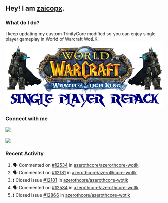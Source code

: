 ## Hey! I am [zaicopx](https://Github.com/zaicopx).

### What do I do?

I keep updating my custom TrinityCore modified so you can enjoy single player gameplay in World of Warcraft WotLK. 
![This is an image](https://github.com/zaicopx/zaicopx/blob/master/WotLK%20Single%20Player%20Repack--resize.png)

### Connect with me
[![](https://img.shields.io/badge/zaicopx%20Discord-Connect%20with%20me!-green)](https://discordapp.com/users/zaicopx)

<!--<a href="https://github-readme-stats.zaicopx.vercel.app/api?username=zaicopx&show_icons=true&theme=dark">
  <img align="center" src="https://github-readme-stats.zaicopx.vercel.app/api?username=zaicopx&show_icons=true&theme=dark" />
</a>-->
<a href="https://github-readme-stats.zaicopx.vercel.app/api?username=zaicopx&show_icons=true&theme=dark">
  <img align="center" src="https://github-readme-stats.vercel.app/api/top-langs/?username=zaicopx&layout=compact&theme=dark" />
</a>

### Recent Activity

<!--START_SECTION:activity-->
1. 🗣 Commented on [#12534](https://github.com/azerothcore/azerothcore-wotlk/issues/12534) in [azerothcore/azerothcore-wotlk](https://github.com/azerothcore/azerothcore-wotlk)
2. 🗣 Commented on [#12181](https://github.com/azerothcore/azerothcore-wotlk/issues/12181) in [azerothcore/azerothcore-wotlk](https://github.com/azerothcore/azerothcore-wotlk)
3. ❗️ Closed issue [#12181](https://github.com/azerothcore/azerothcore-wotlk/issues/12181) in [azerothcore/azerothcore-wotlk](https://github.com/azerothcore/azerothcore-wotlk)
4. 🗣 Commented on [#12534](https://github.com/azerothcore/azerothcore-wotlk/issues/12534) in [azerothcore/azerothcore-wotlk](https://github.com/azerothcore/azerothcore-wotlk)
5. ❗️ Closed issue [#12866](https://github.com/azerothcore/azerothcore-wotlk/issues/12866) in [azerothcore/azerothcore-wotlk](https://github.com/azerothcore/azerothcore-wotlk)
<!--END_SECTION:activity-->
